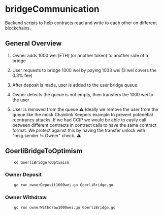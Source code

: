 # bridgeCommunication

Backend scripts to help contracts read and write to each other on different blockchains.

## General Overview

1. Owner adds 1000 wei [ETH] (or another token) to another side of a bridge

2. User requests to bridge 1000 wei by paying 1003 wei (3 wei covers the 0.3% fee)

3. After deposit is made, user is added to the user bridge queue

4. Owner detects the queue is not empty, then transfers the 1000 wei to the user

5. User is removed from the queue :warning: Ideally we remove the user from the queue like the mock Chainlink Keepers example to prevent potenetial reentrancy attacks. If we had CCIP we would be able to easily call between different contracts in contract calls to have the same contract format. We protect against this by having the transfer unlock with "msg.sender != Owner" check. :warning:

## GoerliBridgeToOptimism

        cd GoerliBridgeToOptimism

### Owner Deposit

        go run ownerDeposit1000wei.go GoerliBridge.go

### Owner Withdraw

        go run ownerWithdraw1000wei.go GoerliBridge.go
